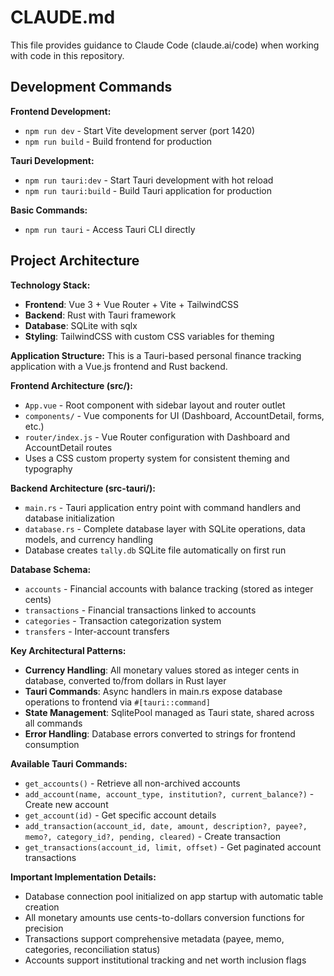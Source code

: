 # CLAUDE.md

This file provides guidance to Claude Code (claude.ai/code) when working with code in this repository.

## Development Commands

**Frontend Development:**
- `npm run dev` - Start Vite development server (port 1420)
- `npm run build` - Build frontend for production

**Tauri Development:**
- `npm run tauri:dev` - Start Tauri development with hot reload
- `npm run tauri:build` - Build Tauri application for production

**Basic Commands:**
- `npm run tauri` - Access Tauri CLI directly

## Project Architecture

**Technology Stack:**
- **Frontend**: Vue 3 + Vue Router + Vite + TailwindCSS
- **Backend**: Rust with Tauri framework
- **Database**: SQLite with sqlx
- **Styling**: TailwindCSS with custom CSS variables for theming

**Application Structure:**
This is a Tauri-based personal finance tracking application with a Vue.js frontend and Rust backend.

**Frontend Architecture (src/):**
- `App.vue` - Root component with sidebar layout and router outlet
- `components/` - Vue components for UI (Dashboard, AccountDetail, forms, etc.)
- `router/index.js` - Vue Router configuration with Dashboard and AccountDetail routes
- Uses a CSS custom property system for consistent theming and typography

**Backend Architecture (src-tauri/):**
- `main.rs` - Tauri application entry point with command handlers and database initialization
- `database.rs` - Complete database layer with SQLite operations, data models, and currency handling
- Database creates `tally.db` SQLite file automatically on first run

**Database Schema:**
- `accounts` - Financial accounts with balance tracking (stored as integer cents)
- `transactions` - Financial transactions linked to accounts
- `categories` - Transaction categorization system
- `transfers` - Inter-account transfers

**Key Architectural Patterns:**
- **Currency Handling**: All monetary values stored as integer cents in database, converted to/from dollars in Rust layer
- **Tauri Commands**: Async handlers in main.rs expose database operations to frontend via `#[tauri::command]`
- **State Management**: SqlitePool managed as Tauri state, shared across all commands
- **Error Handling**: Database errors converted to strings for frontend consumption

**Available Tauri Commands:**
- `get_accounts()` - Retrieve all non-archived accounts
- `add_account(name, account_type, institution?, current_balance?)` - Create new account
- `get_account(id)` - Get specific account details
- `add_transaction(account_id, date, amount, description?, payee?, memo?, category_id?, pending, cleared)` - Create transaction
- `get_transactions(account_id, limit, offset)` - Get paginated account transactions

**Important Implementation Details:**
- Database connection pool initialized on app startup with automatic table creation
- All monetary amounts use cents-to-dollars conversion functions for precision
- Transactions support comprehensive metadata (payee, memo, categories, reconciliation status)
- Accounts support institutional tracking and net worth inclusion flags